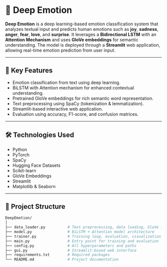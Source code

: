 # 🧠 Deep Emotion

**Deep Emotion** is a deep learning-based emotion classification system that analyzes textual input and predicts human emotions such as **joy**, **sadness**, **anger**, **fear**, **love**, and **surprise**. It leverages a **Bidirectional LSTM** with an **Attention Mechanism** and uses **GloVe embeddings** for semantic understanding. The model is deployed through a **Streamlit** web application, allowing real-time emotion prediction from user input.

---

## 📌 Key Features

- Emotion classification from text using deep learning.
- BiLSTM with Attention mechanism for enhanced contextual understanding.
- Pretrained GloVe embeddings for rich semantic word representation.
- Text preprocessing using SpaCy (tokenization & lemmatization).
- Streamlit-based interactive web application.
- Evaluation using accuracy, F1-score, and confusion matrices.

---

## 🛠 Technologies Used

- Python
- PyTorch
- SpaCy
- Hugging Face Datasets
- Scikit-learn
- GloVe Embeddings
- Streamlit
- Matplotlib & Seaborn

---

## 📂 Project Structure


```bash
DeepEmotion/
│
├── data_loader.py          # Text preprocessing, data loading, GloVe integration
├── model.py                # BiLSTM + Attention model architecture
├── trainer.py              # Training loop, evaluation, visualization
├── main.py                 # Entry point for training and evaluation
├── config.py               # All hyperparameters and paths
├── gui.py                  # Streamlit-based web interface
├── requirements.txt        # Required packages
└── README.md               # Project documentation

